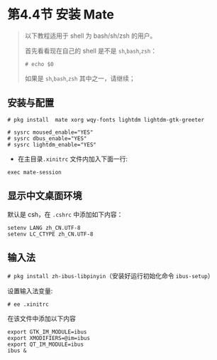 # 第4.4节 安装 Mate

> 以下教程适用于 shell 为 bash/sh/zsh 的用户。
>
> 首先看看现在自己的 shell 是不是 `sh`,`bash`,`zsh`：
>
> `# echo $0`
>
> 如果是 `sh`,`bash`,`zsh` 其中之一，请继续；

## 安装与配置

```
# pkg install  mate xorg wqy-fonts lightdm lightdm-gtk-greeter
```

```
# sysrc moused_enable="YES"
# sysrc dbus_enable="YES"
# sysrc lightdm_enable="YES"
```

* 在主目录`.xinitrc` 文件内加入下面一行:

`exec mate-session`

## 显示中文桌面环境

默认是 csh，在 `.cshrc` 中添加如下内容：

```
setenv LANG zh_CN.UTF-8
setenv LC_CTYPE zh_CN.UTF-8
```

## 输入法

`# pkg install zh-ibus-libpinyin`（安装好运行初始化命令 `ibus-setup`）

设置输入法变量:

`# ee .xinitrc`

在该文件中添加以下内容

```
export GTK_IM_MODULE=ibus
export XMODIFIERS=@im=ibus
export QT_IM_MODULE=ibus
ibus &
```
